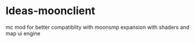 # Ideas-moonclient
mc mod for better compatiblity with moonsmp expansion with shaders and map ui engine
